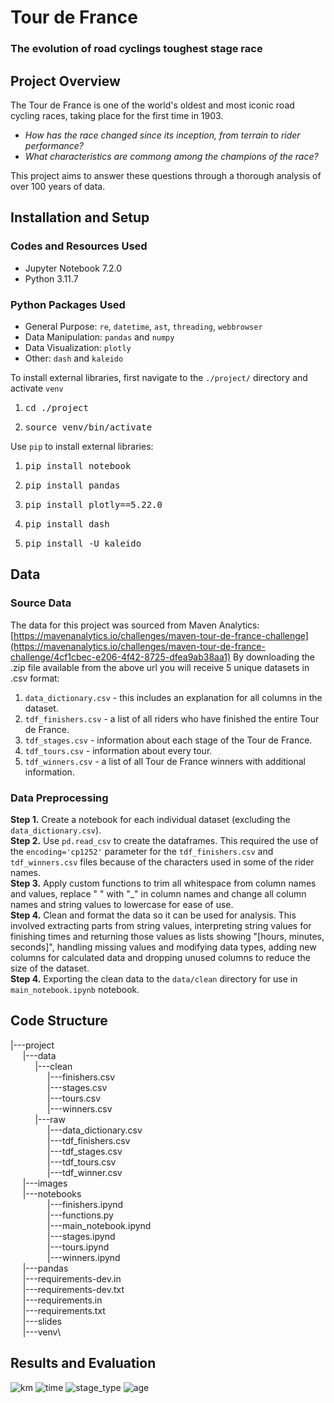 # Tour de France
### The evolution of road cyclings toughest stage race

## Project Overview
The Tour de France is one of the world's oldest and most iconic road cycling races, taking place for the first time in 1903.

- *How has the race changed since its inception, from terrain to rider performance?*
- *What characteristics are commong among the champions of the race?*

This project aims to answer these questions through a thorough analysis of over 100 years of data.

## Installation and Setup
### Codes and Resources Used
- Jupyter Notebook 7.2.0
- Python 3.11.7
### Python Packages Used
- General Purpose: `re`, `datetime`, `ast`, `threading`, `webbrowser`
- Data Manipulation: `pandas` and `numpy`
- Data Visualization: `plotly`
- Other: `dash` and `kaleido`

To install external libraries, first navigate to the `./project/` directory and activate `venv`
1. <pre>cd ./project</pre>
2. <pre>source venv/bin/activate</pre>
Use `pip` to install external libraries:
1. <pre>pip install notebook</pre>
2. <pre>pip install pandas</pre>
3. <pre>pip install plotly==5.22.0</pre>
4. <pre>pip install dash</pre>
5. <pre>pip install -U kaleido</pre>

## Data
### Source Data
The data for this project was sourced from Maven Analytics: [https://mavenanalytics.io/challenges/maven-tour-de-france-challenge](https://mavenanalytics.io/challenges/maven-tour-de-france-challenge/4cf1cbec-e206-4f42-8725-dfea9ab38aa1)
By downloading the .zip file available from the above url you will receive 5 unique datasets in .csv format:
  1. `data_dictionary.csv` - this includes an explanation for all columns in the dataset.
  2. `tdf_finishers.csv` - a list of all riders who have finished the entire Tour de France.
  3. `tdf_stages.csv` - information about each stage of the Tour de France.
  4. `tdf_tours.csv` - information about every tour.
  5. `tdf_winners.csv` - a list of all Tour de France winners with additional information.
### Data Preprocessing
**Step 1.** Create a notebook for each individual dataset (excluding the `data_dictionary.csv`).\
**Step 2.** Use `pd.read_csv` to create the dataframes. This required the use of the `encoding='cp1252'` parameter for the `tdf_finishers.csv` and `tdf_winners.csv` files because of the characters used in some of the rider names.\
**Step 3.** Apply custom functions to trim all whitespace from column names and values, replace " " with "_" in column names and change all column names and string values to lowercase for ease of use.\
**Step 4.** Clean and format the data so it can be used for analysis. This involved extracting parts from string values, interpreting string values for finishing times and returning those values as lists showing "[hours, minutes, seconds]", handling missing values and modifying data types, adding new columns for calculated data and dropping unused columns to reduce the size of the dataset.\
**Step 4.** Exporting the clean data to the `data/clean` directory for use in `main_notebook.ipynb` notebook.

## Code Structure
|---project\
&nbsp;&nbsp;&nbsp;&nbsp;&nbsp;|---data\
&nbsp;&nbsp;&nbsp;&nbsp;&nbsp;&nbsp;&nbsp;&nbsp;&nbsp;&nbsp;|---clean\
&nbsp;&nbsp;&nbsp;&nbsp;&nbsp;&nbsp;&nbsp;&nbsp;&nbsp;&nbsp;&nbsp;&nbsp;&nbsp;&nbsp;&nbsp;|---finishers.csv\
&nbsp;&nbsp;&nbsp;&nbsp;&nbsp;&nbsp;&nbsp;&nbsp;&nbsp;&nbsp;&nbsp;&nbsp;&nbsp;&nbsp;&nbsp;|---stages.csv\
&nbsp;&nbsp;&nbsp;&nbsp;&nbsp;&nbsp;&nbsp;&nbsp;&nbsp;&nbsp;&nbsp;&nbsp;&nbsp;&nbsp;&nbsp;|---tours.csv\
&nbsp;&nbsp;&nbsp;&nbsp;&nbsp;&nbsp;&nbsp;&nbsp;&nbsp;&nbsp;&nbsp;&nbsp;&nbsp;&nbsp;&nbsp;|---winners.csv\
&nbsp;&nbsp;&nbsp;&nbsp;&nbsp;&nbsp;&nbsp;&nbsp;&nbsp;&nbsp;|---raw\
&nbsp;&nbsp;&nbsp;&nbsp;&nbsp;&nbsp;&nbsp;&nbsp;&nbsp;&nbsp;&nbsp;&nbsp;&nbsp;&nbsp;&nbsp;|---data_dictionary.csv\
&nbsp;&nbsp;&nbsp;&nbsp;&nbsp;&nbsp;&nbsp;&nbsp;&nbsp;&nbsp;&nbsp;&nbsp;&nbsp;&nbsp;&nbsp;|---tdf_finishers.csv\
&nbsp;&nbsp;&nbsp;&nbsp;&nbsp;&nbsp;&nbsp;&nbsp;&nbsp;&nbsp;&nbsp;&nbsp;&nbsp;&nbsp;&nbsp;|---tdf_stages.csv\
&nbsp;&nbsp;&nbsp;&nbsp;&nbsp;&nbsp;&nbsp;&nbsp;&nbsp;&nbsp;&nbsp;&nbsp;&nbsp;&nbsp;&nbsp;|---tdf_tours.csv\
&nbsp;&nbsp;&nbsp;&nbsp;&nbsp;&nbsp;&nbsp;&nbsp;&nbsp;&nbsp;&nbsp;&nbsp;&nbsp;&nbsp;&nbsp;|---tdf_winner.csv\
&nbsp;&nbsp;&nbsp;&nbsp;&nbsp;|---images\
&nbsp;&nbsp;&nbsp;&nbsp;&nbsp;|---notebooks\
&nbsp;&nbsp;&nbsp;&nbsp;&nbsp;&nbsp;&nbsp;&nbsp;&nbsp;&nbsp;&nbsp;&nbsp;&nbsp;&nbsp;&nbsp;|---finishers.ipynd\
&nbsp;&nbsp;&nbsp;&nbsp;&nbsp;&nbsp;&nbsp;&nbsp;&nbsp;&nbsp;&nbsp;&nbsp;&nbsp;&nbsp;&nbsp;|---functions.py\
&nbsp;&nbsp;&nbsp;&nbsp;&nbsp;&nbsp;&nbsp;&nbsp;&nbsp;&nbsp;&nbsp;&nbsp;&nbsp;&nbsp;&nbsp;|---main_notebook.ipynd\
&nbsp;&nbsp;&nbsp;&nbsp;&nbsp;&nbsp;&nbsp;&nbsp;&nbsp;&nbsp;&nbsp;&nbsp;&nbsp;&nbsp;&nbsp;|---stages.ipynd\
&nbsp;&nbsp;&nbsp;&nbsp;&nbsp;&nbsp;&nbsp;&nbsp;&nbsp;&nbsp;&nbsp;&nbsp;&nbsp;&nbsp;&nbsp;|---tours.ipynd\
&nbsp;&nbsp;&nbsp;&nbsp;&nbsp;&nbsp;&nbsp;&nbsp;&nbsp;&nbsp;&nbsp;&nbsp;&nbsp;&nbsp;&nbsp;|---winners.ipynd\
&nbsp;&nbsp;&nbsp;&nbsp;&nbsp;|---pandas\
&nbsp;&nbsp;&nbsp;&nbsp;&nbsp;|---requirements-dev.in\
&nbsp;&nbsp;&nbsp;&nbsp;&nbsp;|---requirements-dev.txt\
&nbsp;&nbsp;&nbsp;&nbsp;&nbsp;|---requirements.in\
&nbsp;&nbsp;&nbsp;&nbsp;&nbsp;|---requirements.txt\
&nbsp;&nbsp;&nbsp;&nbsp;&nbsp;|---slides\
&nbsp;&nbsp;&nbsp;&nbsp;&nbsp;|---venv\

## Results and Evaluation
![km](https://github.com/aldillon88/wk3-tour-de-france/assets/169060819/3892d0c8-7b32-4f34-b3d2-765a13afb6e8)
![time](https://github.com/aldillon88/wk3-tour-de-france/assets/169060819/c36fa5c0-844e-4ec6-b566-793dc9082ffa)
![stage_type](https://github.com/aldillon88/wk3-tour-de-france/assets/169060819/3a75e550-8aad-4ad3-9ecf-ad78822ff445)
![age](https://github.com/aldillon88/wk3-tour-de-france/assets/169060819/4b4ee1fd-de81-439c-ab8b-bde8066a0c8d)
